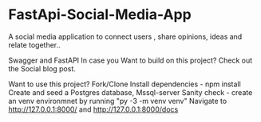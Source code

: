 # FastApi-Social-Media-App
A social media application to connect users , share opinions, ideas and relate together..

Swagger and FastAPI
In case you Want to build on this project?
Check out the Social blog post.

Want to use this project?
Fork/Clone
Install dependencies - npm install
Create and seed a Postgres database, Mssql-server
Sanity check - create an venv environmnet by running "py -3 -m  venv venv"
Navigate to http://127.0.0.1:8000/ and http://127.0.0.1:8000/docs
